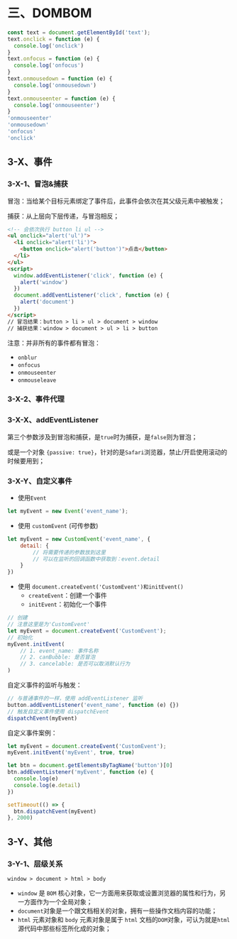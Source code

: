 # 三、DOMBOM

```js
const text = document.getElementById('text');
text.onclick = function (e) {
  console.log('onclick')
}
text.onfocus = function (e) {
  console.log('onfocus')
}
text.onmousedown = function (e) {
  console.log('onmousedown')
}
text.onmouseenter = function (e) {
  console.log('onmouseenter')
}
'onmouseenter'
'onmousedown'
'onfocus'
'onclick'
```



## 3-X、事件

### 3-X-1、冒泡&捕获

冒泡：当给某个目标元素绑定了事件后，此事件会依次在其父级元素中被触发；

捕获：从上层向下层传递，与冒泡相反；

```html
<!-- 会依次执行 button li ul -->
<ul onclick="alert('ul')">
  <li onclick="alert('li')">
    <button onclick="alert('button')">点击</button>
  </li>
</ul>
<script>
  window.addEventListener('click', function (e) {
    alert('window')
  })
  document.addEventListener('click', function (e) {
    alert('document')
  })
</script>
// 冒泡结果：button > li > ul > document > window
// 捕获结果：window > document > ul > li > button
```

注意：并非所有的事件都有冒泡：

- `onblur`
- `onfocus`
- `onmouseenter`
- `onmouseleave`



### 3-X-2、事件代理



### 3-X-X、addEventListener 

第三个参数涉及到冒泡和捕获，是`true`时为捕获，是`false`则为冒泡；

或是一个对象 `{passive: true}`，针对的是`Safari`浏览器，禁止/开启使用滚动的时候要用到；



### 3-X-Y、自定义事件

- 使用`Event`

```js
let myEvent = new Event('event_name');
```

- 使用 `customEvent` (可传参数)

```js
let myEvent = new CustomEvent('event_name', {
	detail: {
		// 将需要传递的参数放到这里
		// 可以在监听的回调函数中获取到：event.detail
	}
})
```

- 使用 `document.createEvent('CustomEvent')和initEvent()`
  - `createEvent`：创建一个事件
  - `initEvent`：初始化一个事件

```js
// 创建
// 注意这里是为'CustomEvent'
let myEvent = document.createEvent('CustomEvent');
// 初始化
myEvent.initEvent(
	// 1. event_name: 事件名称
	// 2. canBubble: 是否冒泡
	// 3. cancelable: 是否可以取消默认行为
)
```

自定义事件的监听与触发：

```js
// 与普通事件的一样，使用 addEventListener 监听
button.addEventListener('event_name', function (e) {})
// 触发自定义事件使用 dispatchEvent
dispatchEvent(myEvent)
```

自定义事件案例：

```js
let myEvent = document.createEvent('CustomEvent');
myEvent.initEvent('myEvent', true, true)

let btn = document.getElementsByTagName('button')[0]
btn.addEventListener('myEvent', function (e) {
  console.log(e)
  console.log(e.detail)
})

setTimeout(() => {
  btn.dispatchEvent(myEvent)
}, 2000)
```





## 3-Y、其他

### 3-Y-1、层级关系

```
window > document > html > body
```

- `window` 是 `BOM` 核心对象，它一方面用来获取或设置浏览器的属性和行为，另一方面作为一个全局对象；
- `document`对象是一个跟文档相关的对象，拥有一些操作文档内容的功能；
- `html` 元素对象和 `body` 元素对象是属于 `html` 文档的`DOM`对象，可认为就是`html`源代码中那些标签所化成的对象；



